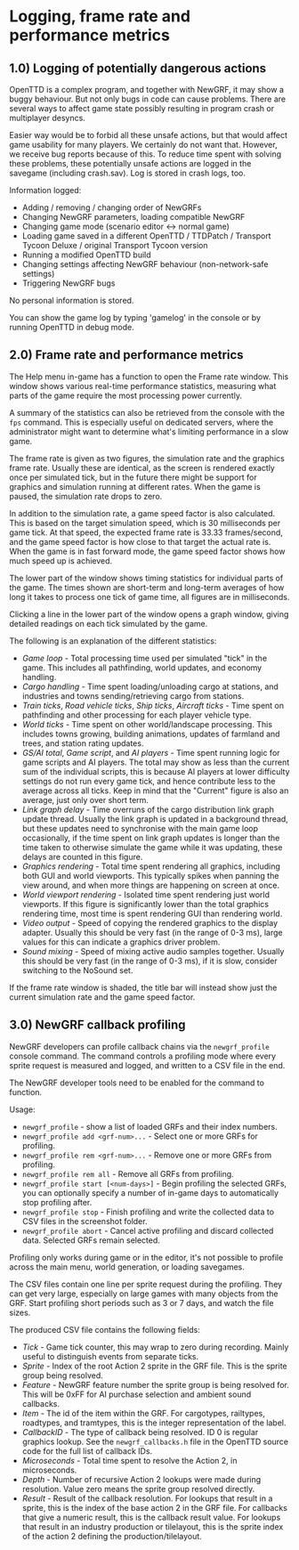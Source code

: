 # Logging, frame rate and performance metrics

## 1.0) Logging of potentially dangerous actions

OpenTTD is a complex program, and together with NewGRF, it may show a buggy
behaviour. But not only bugs in code can cause problems. There are several
ways to affect game state possibly resulting in program crash or multiplayer
desyncs.

Easier way would be to forbid all these unsafe actions, but that would affect
game usability for many players. We certainly do not want that.
However, we receive bug reports because of this. To reduce time spent with
solving these problems, these potentially unsafe actions are logged in
the savegame (including crash.sav). Log is stored in crash logs, too.

Information logged:

- Adding / removing / changing order of NewGRFs
- Changing NewGRF parameters, loading compatible NewGRF
- Changing game mode (scenario editor <-> normal game)
- Loading game saved in a different OpenTTD / TTDPatch / Transport Tycoon Deluxe /
   original Transport Tycoon version
- Running a modified OpenTTD build
- Changing settings affecting NewGRF behaviour (non-network-safe settings)
- Triggering NewGRF bugs

No personal information is stored.

You can show the game log by typing 'gamelog' in the console or by running
OpenTTD in debug mode.

## 2.0) Frame rate and performance metrics

The Help menu in-game has a function to open the Frame rate window. This
window shows various real-time performance statistics, measuring what parts
of the game require the most processing power currently.

A summary of the statistics can also be retrieved from the console with the
`fps` command. This is especially useful on dedicated servers, where the
administrator might want to determine what's limiting performance in a slow
game.

The frame rate is given as two figures, the simulation rate and the graphics
frame rate. Usually these are identical, as the screen is rendered exactly
once per simulated tick, but in the future there might be support for graphics
and simulation running at different rates. When the game is paused, the
simulation rate drops to zero.

In addition to the simulation rate, a game speed factor is also calculated.
This is based on the target simulation speed, which is 30 milliseconds per
game tick. At that speed, the expected frame rate is 33.33 frames/second, and
the game speed factor is how close to that target the actual rate is. When
the game is in fast forward mode, the game speed factor shows how much
speed up is achieved.

The lower part of the window shows timing statistics for individual parts of
the game. The times shown are short-term and long-term averages of how long
it takes to process one tick of game time, all figures are in milliseconds.

Clicking a line in the lower part of the window opens a graph window, giving
detailed readings on each tick simulated by the game.

The following is an explanation of the different statistics:

- *Game loop* - Total processing time used per simulated "tick" in the game.
  This includes all pathfinding, world updates, and economy handling.
- *Cargo handling* - Time spent loading/unloading cargo at stations, and
  industries and towns sending/retrieving cargo from stations.
- *Train ticks*, *Road vehicle ticks*, *Ship ticks*, *Aircraft ticks* -
  Time spent on pathfinding and other processing for each player vehicle type.
- *World ticks* - Time spent on other world/landscape processing. This
  includes towns growing, building animations, updates of farmland and trees,
  and station rating updates.
- *GS/AI total*, *Game script*, and *AI players* - Time spent running logic
  for game scripts and AI players. The total may show as less than the current
  sum of the individual scripts, this is because AI players at lower
  difficulty settings do not run every game tick, and hence contribute less
  to the average across all ticks. Keep in mind that the "Current" figure is
  also an average, just only over short term.
- *Link graph delay* - Time overruns of the cargo distribution link graph
  update thread. Usually the link graph is updated in a background thread,
  but these updates need to synchronise with the main game loop occasionally,
  if the time spent on link graph updates is longer than the time taken to
  otherwise simulate the game while it was updating, these delays are counted
  in this figure.
- *Graphics rendering* - Total time spent rendering all graphics, including
  both GUI and world viewports. This typically spikes when panning the view
  around, and when more things are happening on screen at once.
- *World viewport rendering* - Isolated time spent rendering just world
  viewports. If this figure is significantly lower than the total graphics
  rendering time, most time is spent rendering GUI than rendering world.
- *Video output* - Speed of copying the rendered graphics to the display
  adapter. Usually this should be very fast (in the range of 0-3 ms), large
  values for this can indicate a graphics driver problem.
- *Sound mixing* - Speed of mixing active audio samples together. Usually
  this should be very fast (in the range of 0-3 ms), if it is slow, consider
  switching to the NoSound set.

If the frame rate window is shaded, the title bar will instead show just the
current simulation rate and the game speed factor.

## 3.0) NewGRF callback profiling

NewGRF developers can profile callback chains via the `newgrf_profile`
console command. The command controls a profiling mode where every sprite
request is measured and logged, and written to a CSV file in the end.

The NewGRF developer tools need to be enabled for the command to function.

Usage:

- `newgrf_profile` - show a list of loaded GRFs and their index numbers.
- `newgrf_profile add <grf-num>...` - Select one or more GRFs for profiling.
- `newgrf_profile rem <grf-num>...` - Remove one or more GRFs from profiling.
- `newgrf_profile rem all` - Remove all GRFs from profiling.
- `newgrf_profile start [<num-days>]` - Begin profiling the selected GRFs,
  you can optionally specify a number of in-game days to automatically stop
  profiling after.
- `newgrf_profile stop` - Finish profiling and write the collected data to CSV
  files in the screenshot folder.
- `newgrf_profile abort` - Cancel active profiling and discard collected data.
  Selected GRFs remain selected.

Profiling only works during game or in the editor, it's not possible to
profile across the main menu, world generation, or loading savegames.

The CSV files contain one line per sprite request during the profiling.
They can get very large, especially on large games with many objects from
the GRF. Start profiling short periods such as 3 or 7 days, and watch the
file sizes.

The produced CSV file contains the following fields:

- *Tick* - Game tick counter, this may wrap to zero during recording.
  Mainly useful to distinguish events from separate ticks.
- *Sprite* - Index of the root Action 2 sprite in the GRF file. This is
  the sprite group being resolved.
- *Feature* - NewGRF feature number the sprite group is being resolved for.
  This will be 0xFF for AI purchase selection and ambient sound callbacks.
- *Item* - The id of the item within the GRF. For cargotypes, railtypes,
  roadtypes, and tramtypes, this is the integer representation of the label.
- *CallbackID* - The type of callback being resolved. ID 0 is regular graphics
  lookup. See the `newgrf_callbacks.h` file in the OpenTTD source code for the
  full list of callback IDs.
- *Microseconds* - Total time spent to resolve the Action 2, in microseconds.
- *Depth* - Number of recursive Action 2 lookups were made during resolution.
  Value zero means the sprite group resolved directly.
- *Result* - Result of the callback resolution. For lookups that result in
  a sprite, this is the index of the base action 2 in the GRF file. For
  callbacks that give a numeric result, this is the callback result value.
  For lookups that result in an industry production or tilelayout, this
  is the sprite index of the action 2 defining the production/tilelayout.
